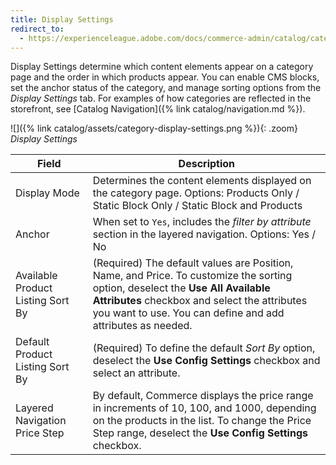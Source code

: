 ```yaml
---
title: Display Settings
redirect_to:
  - https://experienceleague.adobe.com/docs/commerce-admin/catalog/categories/create/categories-display-settings.html
---
```


Display Settings determine which content elements appear on a category page and the order in which products appear. You can enable CMS blocks, set the anchor status of the category, and manage sorting options from the _Display Settings_ tab. For examples of how categories are reflected in the storefront, see [Catalog Navigation]({% link catalog/navigation.md %}).

![]({% link catalog/assets/category-display-settings.png %}){: .zoom}
_Display Settings_

|Field|Description|
|--- |--- |
|Display Mode|Determines the content elements displayed on the category page. Options: Products Only / Static Block Only / Static Block and Products|
|Anchor|When set to `Yes`, includes the _filter by attribute_ section in the layered navigation. Options: Yes / No|
|Available Product Listing Sort By|(Required) The default values are Position, Name, and Price. To customize the sorting option, deselect the **Use All Available Attributes** checkbox and select the attributes you want to use. You can define and add attributes as needed.|
|Default Product Listing Sort By|(Required) To define the default _Sort By_ option, deselect the **Use Config Settings** checkbox and select an attribute.|
|Layered Navigation Price Step|By default, Commerce displays the price range in increments of 10, 100, and 1000, depending on the products in the list. To change the Price Step range, deselect the **Use Config Settings** checkbox.|
